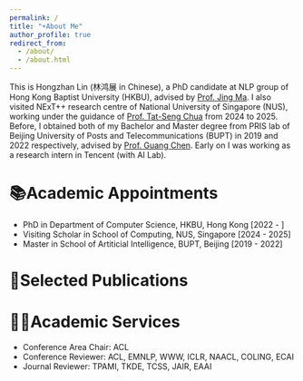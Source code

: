 ```yaml
---
permalink: /
title: "☀️About Me"
author_profile: true
redirect_from: 
  - /about/
  - /about.html
---
```


This is Hongzhan Lin (林鸿展 in Chinese), a PhD candidate at NLP group of Hong Kong Baptist University (HKBU), advised by [Prof. Jing Ma](https://majingcuhk.github.io/). I also visited NExT++ research centre of National University of Singapore (NUS), working under the guidance of [Prof. Tat-Seng Chua](https://www.chuatatseng.com/) from 2024 to 2025. Before, I obtained both of my Bachelor and Master degree from PRIS lab of Beijing University of Posts and Telecommunications (BUPT) in 2019 and 2022 respectively, advised by [Prof. Guang Chen](https://x.com/fly51fly). Early on I was working as a research intern in Tencent (with AI Lab).


📚Academic Appointments
======
- PhD in Department of Computer Science, HKBU, Hong Kong [2022 - ]
- Visiting Scholar in School of Computing, NUS, Singapore [2024 - 2025]
- Master in School of Artiticial Intelligence, BUPT, Beijing [2019 - 2022]

📑Selected Publications
======


💁‍♂️Academic Services
======
- Conference Area Chair: ACL
- Conference Reviewer: ACL, EMNLP, WWW, ICLR, NAACL, COLING, ECAI
- Journal Reviewer: TPAMI, TKDE, TCSS, JAIR, EAAI
